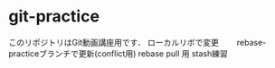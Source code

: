 # git-practice
このリポジトリはGit動画講座用です．
ローカルリボで変更　　
rebase-practiceブランチで更新(conflict用)
rebase pull 用
stash練習
